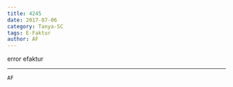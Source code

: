 ```yaml
---
title: 4245
date: 2017-07-06
category: Tanya-SC
tags: E-Faktur
author: AF
---
```


error efaktur

---



`AF`
